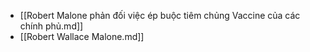 - [[Robert Malone phản đối việc ép buộc tiêm chủng Vaccine của các chính phủ.md]]
- [[Robert Wallace Malone.md]]
